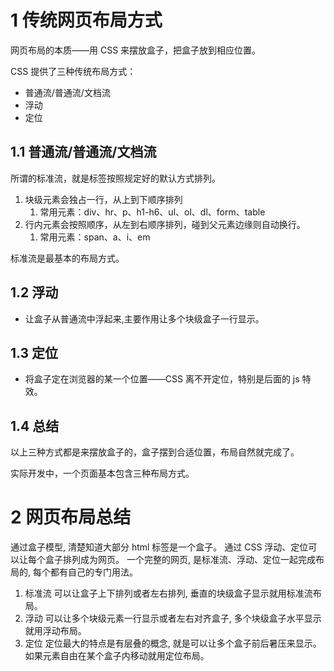 # 1 传统网页布局方式

网页布局的本质——用 CSS 来摆放盒子，把盒子放到相应位置。

CSS 提供了三种传统布局方式：

- 普通流/普通流/文档流
- 浮动
- 定位

## 1.1 普通流/普通流/文档流

所谓的标准流，就是标签按照规定好的默认方式排列。

1. 块级元素会独占一行，从上到下顺序排列 
   1. 常用元素：div、hr、p、h1-h6、ul、ol、dl、form、table
2. 行内元素会按照顺序，从左到右顺序排列，碰到父元素边缘则自动换行。 
   1. 常用元素：span、a、i、em

标准流是最基本的布局方式。

## 1.2 浮动

- 让盒子从普通流中浮起来,主要作用让多个块级盒子一行显示。

## 1.3 定位

- 将盒子定在浏览器的某一个位置——CSS 离不开定位，特别是后面的 js 特效。

## 1.4 总结

以上三种方式都是来摆放盒子的，盒子摆到合适位置，布局自然就完成了。

实际开发中，一个页面基本包含三种布局方式。

# 2 网页布局总结

通过盒子模型, 清楚知道大部分 html 标签是一个盒子。 
通过 CSS 浮动、定位可以让每个盒子排列成为网页。 
一个完整的网页, 是标准流、浮动、定位一起完成布局的, 每个都有自己的专门用法。
1. 标准流 可以让盒子上下排列或者左右排列, 垂直的块级盒子显示就用标准流布局。
2. 浮动 可以让多个块级元素一行显示或者左右对齐盒子, 多个块级盒子水平显示就用浮动布局。
3. 定位 定位最大的特点是有层叠的概念, 就是可以让多个盒子前后暑压来显示。如果元素自由在某个盒子内移动就用定位布局。
